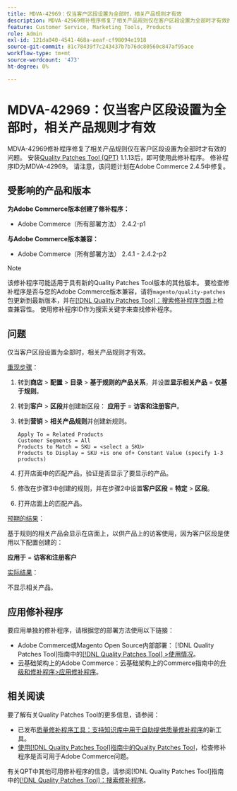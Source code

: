 ```yaml
---
title: MDVA-42969：仅当客户区段设置为全部时，相关产品规则才有效
description: MDVA-42969修补程序修复了相关产品规则仅在客户区段设置为全部时才有效的问题。 安装[Quality Patches Tool (QPT)](https://experienceleague.adobe.com/zh-hans/docs/commerce-knowledge-base/kb/announcements/commerce-announcements/magento-quality-patches-released-new-tool-to-self-serve-quality-patches) 1.1.13后，即可使用此修补程序。 修补程序ID为MDVA-42969。 请注意，该问题计划在Adobe Commerce 2.4.5中修复。
feature: Customer Service, Marketing Tools, Products
role: Admin
exl-id: 121da040-4541-468a-aeaf-cf98094e1918
source-git-commit: 81c78439f7c243437b7b76dc80560c847af95ace
workflow-type: tm+mt
source-wordcount: '473'
ht-degree: 0%

---
```


# MDVA-42969：仅当客户区段设置为全部时，相关产品规则才有效

MDVA-42969修补程序修复了相关产品规则仅在客户区段设置为全部时才有效的问题。 安装[Quality Patches Tool (QPT)](https://experienceleague.adobe.com/zh-hans/docs/commerce-knowledge-base/kb/announcements/commerce-announcements/magento-quality-patches-released-new-tool-to-self-serve-quality-patches) 1.1.13后，即可使用此修补程序。 修补程序ID为MDVA-42969。 请注意，该问题计划在Adobe Commerce 2.4.5中修复。

## 受影响的产品和版本

**为Adobe Commerce版本创建了修补程序：**

* Adobe Commerce（所有部署方法） 2.4.2-p1

**与Adobe Commerce版本兼容：**

* Adobe Commerce（所有部署方法） 2.4.1 - 2.4.2-p2

>[!NOTE]
>
>该修补程序可能适用于具有新的Quality Patches Tool版本的其他版本。 要检查修补程序是否与您的Adobe Commerce版本兼容，请将`magento/quality-patches`包更新到最新版本，并在[[!DNL Quality Patches Tool]：搜索修补程序页面](https://experienceleague.adobe.com/zh-hans/docs/commerce-knowledge-base/kb/announcements/commerce-announcements/magento-quality-patches-released-new-tool-to-self-serve-quality-patches)上检查兼容性。 使用修补程序ID作为搜索关键字来查找修补程序。

## 问题

仅当客户区段设置为全部时，相关产品规则才有效。

<u>重现步骤</u>：

1. 转到&#x200B;**商店** > **配置** > **目录** > **基于规则的产品关系**，并设置&#x200B;**显示相关产品** = **仅基于规则**。
1. 转到&#x200B;**客户** > **区段**&#x200B;并创建新区段： **应用于** = **访客和注册客户**。
1. 转到&#x200B;**营销** > **相关产品规则**&#x200B;并创建新规则。

   ```code block
   Apply To = Related Products
   Customer Segments = All
   Products to Match = SKU = <select a SKU>
   Products to Display = SKU +is one of+ Constant Value (specify 1-3 products)
   ```

1. 打开店面中的匹配产品，验证是否显示了要显示的产品。
1. 修改在步骤3中创建的规则，并在步骤2中设置&#x200B;**客户区段** = **特定** > **区段**。
1. 打开店面上的匹配产品。

<u>预期的结果</u>：

基于规则的相关产品会显示在店面上，以供产品上的访客使用，因为客户区段是使用以下配置创建的：

**应用于** = **访客和注册客户**

<u>实际结果</u>：

不显示相关产品。

## 应用修补程序

要应用单独的修补程序，请根据您的部署方法使用以下链接：

* Adobe Commerce或Magento Open Source内部部署： [!DNL Quality Patches Tool]指南中的[[!DNL Quality Patches Tool] >使用情况](/help/tools/quality-patches-tool/usage.md)。
* 云基础架构上的Adobe Commerce：云基础架构上的Commerce指南中的[升级和修补程序>应用修补程序](https://experienceleague.adobe.com/docs/commerce-cloud-service/user-guide/develop/upgrade/apply-patches.html?lang=zh-Hans)。

## 相关阅读

要了解有关Quality Patches Tool的更多信息，请参阅：

* 已发布[质量修补程序工具：支持知识库中用于自助提供质量修补程序](https://experienceleague.adobe.com/zh-hans/docs/commerce-knowledge-base/kb/announcements/commerce-announcements/magento-quality-patches-released-new-tool-to-self-serve-quality-patches)的新工具。
* [使用[!DNL Quality Patches Tool]指南中的Quality Patches Tool](/help/tools/quality-patches-tool/patches-available-in-qpt/check-patch-for-magento-issue-with-magento-quality-patches.md)，检查修补程序是否可用于Adobe Commerce问题。

有关QPT中其他可用修补程序的信息，请参阅[!DNL Quality Patches Tool]指南中的[[!DNL Quality Patches Tool]：搜索修补程序](https://experienceleague.adobe.com/tools/commerce-quality-patches/index.html?lang=zh-Hans)。

